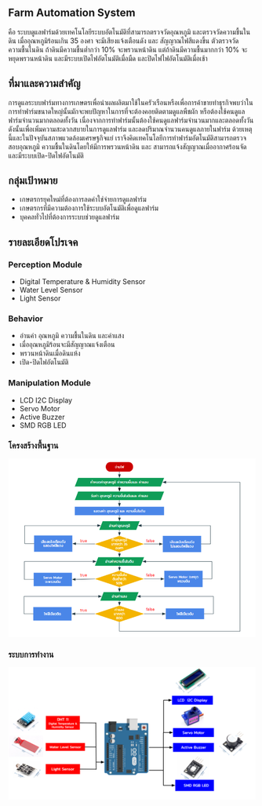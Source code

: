 ## Farm Automation System
คือ ระบบดูแลฟาร์มด้วยเทคโนโลยีระบบอัตโนมัติที่สามารถตรวจวัดอุณหภูมิ และตรวจวัดความชื้นในดิน เมื่ออุณหภูมิร้อนเกิน 35 องศา จะมีเสียงแจ้งเตือนดัง 
และ สัญญาณไฟสีแดงขึ้น 
ตัวตรวจวัดความชื้นในดิน ถ้าดินมีความชื้นต่ำกว่า 10% จะพรวนหน้าดิน แต่ถ้าดินมีความชื้นมากกว่า 10% จะหยุดพรวนหน้าดิน 
และมีระบบเปิดไฟอัตโนมัติเมื่อมืด และปิดไฟไฟอัตโนมัติเมื่อเช้า
## ที่มาและความสำคัญ
การดูแลระบบฟาร์มทางการเกษตรเพื่อนำผลผลิตมาใช้ในครัวเรือนหรือเพื่อการค้าขายทำธุรกิจพบว่าใน การทำฟาร์มขนาดใหญ่นั้นมักจะพบปัญหาในการที่จะต้องคอยติดตามดูแลพืชผัก หรือต้องใช้คนดูแลฟาร์มจำนวนมากตลอดทั้งวัน เนื่องจากการทำฟาร์มนั้นต้องใช้คนดูแลฟาร์มจำนวนมากและตลอดทั้งวัน ดังนั้นเพื่อเพิ่มความสะดวกสบายในการดูแลฟาร์ม และลดปริมาณจำนวนคนดูแลภายในฟาร์ม ด้วยเหตุนี้และในปัจจุบันสภาพแวดล้อมเศรษฐกิจแย่ เราจึงคิดเทคโนโลยีการทำฟาร์มอัตโนมัติสามารถตรวจสอบอุณหภูมิ ความชื้นในดินโดยให้มีการพรวนหน้าดิน และ สามารถแจ้งสัญญาณเมื่ออากาศร้อนจัด  และมีระบบเปิด-ปิดไฟอัตโนมัติ
## กลุ่มเป้าหมาย
- เกษตรกรยุคใหม่ที่ต้องการลดค่าใช่จ่ายการดูแลฟาร์ม 
- เกษตรกรที่มีความต้องการใช้ระบบอัตโนมัติเพื่อดูแลฟาร์ม 
- บุคคลทั่วไปที่ต้องการระบบช่วยดูแลฟาร์ม
## รายละเอียดโปรเจค
### Perception Module
- Digital Temperature & Humidity Sensor
- Water Level Sensor
- Light Sensor
### Behavior
- อ่านค่า อุณหภูมิ ความชื้นในดิน และค่าแสง 
- เมื่ออุณหภูมิร้อนจะมีสัญญาณแจ้งเตือน
- พรวนหน้าดินเมื่อดินแห้ง
- เปิด-ปิดไฟอัตโนมัติ
### Manipulation Module
- LCD I2C Display
- Servo Motor
- Active Buzzer
- SMD RGB LED
### โครงสร้างพื้นฐาน
![imgur](https://github.com/PearAreeya/Farm-Automation-System/blob/master/img1/p2.PNG)
### ระบบการทำงาน
![imgur](https://github.com/PearAreeya/Farm-Automation-System/blob/master/img1/q.PNG)

